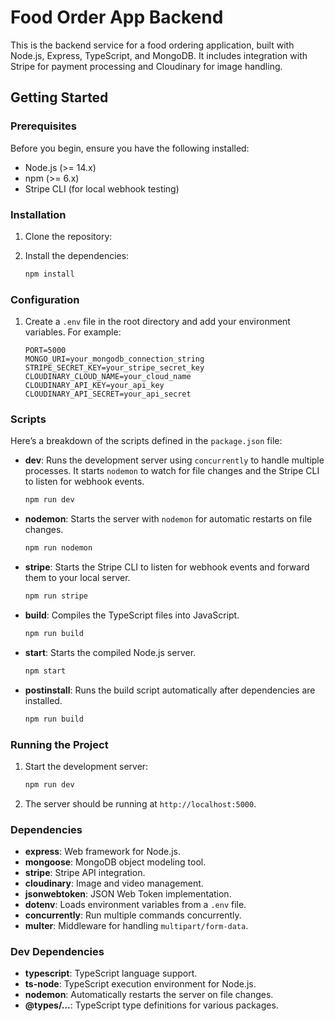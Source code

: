 # Food Order App Backend

This is the backend service for a food ordering application, built with Node.js, Express, TypeScript, and MongoDB. It includes integration with Stripe for payment processing and Cloudinary for image handling.

## Getting Started

### Prerequisites

Before you begin, ensure you have the following installed:

- Node.js (>= 14.x)
- npm (>= 6.x)
- Stripe CLI (for local webhook testing)

### Installation

1. Clone the repository:

2. Install the dependencies:
    ```sh
    npm install
    ```

### Configuration

1. Create a `.env` file in the root directory and add your environment variables. For example:
    ```env
    PORT=5000
    MONGO_URI=your_mongodb_connection_string
    STRIPE_SECRET_KEY=your_stripe_secret_key
    CLOUDINARY_CLOUD_NAME=your_cloud_name
    CLOUDINARY_API_KEY=your_api_key
    CLOUDINARY_API_SECRET=your_api_secret
    ```

### Scripts

Here’s a breakdown of the scripts defined in the `package.json` file:

- **dev**: Runs the development server using `concurrently` to handle multiple processes. It starts `nodemon` to watch for file changes and the Stripe CLI to listen for webhook events.
    ```sh
    npm run dev
    ```

- **nodemon**: Starts the server with `nodemon` for automatic restarts on file changes.
    ```sh
    npm run nodemon
    ```

- **stripe**: Starts the Stripe CLI to listen for webhook events and forward them to your local server.
    ```sh
    npm run stripe
    ```

- **build**: Compiles the TypeScript files into JavaScript.
    ```sh
    npm run build
    ```

- **start**: Starts the compiled Node.js server.
    ```sh
    npm start
    ```

- **postinstall**: Runs the build script automatically after dependencies are installed.
    ```sh
    npm run build
    ```

### Running the Project

1. Start the development server:
    ```sh
    npm run dev
    ```

2. The server should be running at `http://localhost:5000`.

### Dependencies

- **express**: Web framework for Node.js.
- **mongoose**: MongoDB object modeling tool.
- **stripe**: Stripe API integration.
- **cloudinary**: Image and video management.
- **jsonwebtoken**: JSON Web Token implementation.
- **dotenv**: Loads environment variables from a `.env` file.
- **concurrently**: Run multiple commands concurrently.
- **multer**: Middleware for handling `multipart/form-data`.

### Dev Dependencies

- **typescript**: TypeScript language support.
- **ts-node**: TypeScript execution environment for Node.js.
- **nodemon**: Automatically restarts the server on file changes.
- **@types/...**: TypeScript type definitions for various packages.



